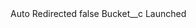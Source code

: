 <?xml version="1.0" encoding="UTF-8"?>
<CustomMetadata xmlns="http://soap.sforce.com/2006/04/metadata" xmlns:xsi="http://www.w3.org/2001/XMLSchema-instance" xmlns:xsd="http://www.w3.org/2001/XMLSchema">
    <label>Auto Redirected</label>
    <protected>false</protected>
    <values>
        <field>Bucket__c</field>
        <value xsi:type="xsd:string">Launched</value>
    </values>
</CustomMetadata>
